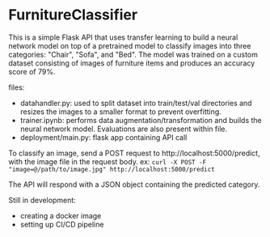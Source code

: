 # FurnitureClassifier

This is a simple Flask API that uses transfer learning to build a neural network model on top of a pretrained model to classify images into three categories: "Chair", "Sofa", and "Bed". The model was trained on a custom dataset consisting of images of furniture items and produces an accuracy score of 79%.

files:
- datahandler.py: used to split dataset into train/test/val directories and resizes the images to a smaller format to prevent overfitting.
- trainer.ipynb: performs data augmentation/transformation and builds the neural network model. Evaluations are also present within file.
- deployment/main.py: flask app containing API call

To classify an image, send a POST request to http://localhost:5000/predict, with the image file in the request body.
ex: `curl -X POST -F "image=@/path/to/image.jpg" http://localhost:5000/predict`

The API will respond with a JSON object containing the predicted category.

Still in development:
- creating a docker image
- setting up CI/CD pipeline
